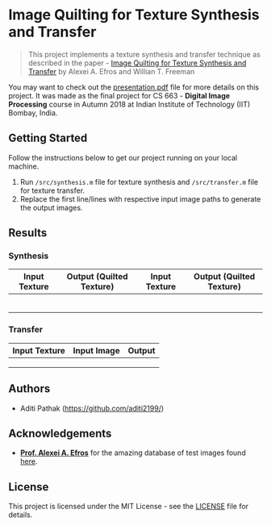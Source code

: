 # Image Quilting for Texture Synthesis and Transfer

> This project implements a texture synthesis and transfer technique as described in the paper - [Image Quilting for Texture Synthesis and Transfer](https://people.eecs.berkeley.edu/~efros/research/quilting/quilting.pdf) by Alexei A. Efros and Willian T. Freeman

You may want to check out the [presentation.pdf](/docs/presentation.pdf) file for more details on this project. It was made as the final project for CS 663 - **Digital Image Processing** course in Autumn 2018 at Indian Institute of Technology (IIT) Bombay, India.

## Getting Started

Follow the instructions below to get our project running on your local machine.

1. Run `/src/synthesis.m` file for texture synthesis and `/src/transfer.m` file for texture transfer.
2. Replace the first line/lines with respective input image paths to generate the output images.

## Results

### Synthesis

| Input Texture                              | Output (Quilted Texture)                    | Input Texture                              | Output (Quilted Texture)                    |
| ------------------------------------------ | ------------------------------------------- | ------------------------------------------ | ------------------------------------------- |
|  |  |  |  |
|  |  |  |  |
|  |  |  |  |
|  |  |  |  |
|  |  |  |  |
|  |  |  |  |

### Transfer

| Input Texture | Input Image | Output |
| ---------------------------------------------------- | -------------------------------------------------- | -------------------------------------------------------- |
|                                              |                                             |                                                       |
|                                                  |                                                 |                                                        |
|                                                  |                                               |                                                       |


## Authors

* Aditi Pathak (https://github.com/aditi2199/)

## Acknowledgements

- **[Prof. Alexei A. Efros](https://people.eecs.berkeley.edu/~efros/)** for the amazing database of test images found [here](https://people.eecs.berkeley.edu/~efros/research/quilting/figs/).

## License

This project is licensed under the MIT License - see the [LICENSE](LICENSE) file for details.
